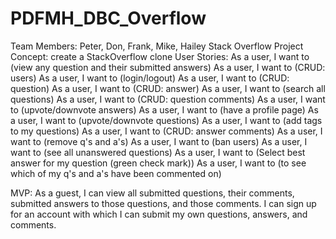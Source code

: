 # PDFMH_DBC_Overflow
Team Members: Peter, Don, Frank, Mike, Hailey Stack Overflow Project
Concept: create a StackOverflow clone
User Stories:
As a user, I want to (view any question and their submitted answers)
As a user, I want to (CRUD: users)
As a user, I want to (login/logout)
As a user, I want to (CRUD: question)
As a user, I want to (CRUD: answer)
As a user, I want to (search all questions)
As a user, I want to (CRUD: question comments)
As a user, I want to (upvote/downvote answers)
As a user, I want to (have a profile page)
As a user, I want to (upvote/downvote questions)
As a user, I want to (add tags to my questions)
As a user, I want to (CRUD: answer comments)
As a user, I want to (remove q's and a's)
As a user, I want to (ban users)
As a user, I want to (see all unanswered questions)
As a user, I want to (Select best answer for my question (green check mark))
As a user, I want to (to see which of my q's and a's have been commented on)

MVP: As a guest, I can view all submitted questions, their comments, submitted answers to those questions, and those comments. I can sign up for an account with which I can submit my own questions, answers, and comments.
